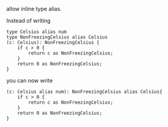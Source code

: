 allow inline type alias.

Instead of writing

```kanlang
type Celsius alias num
type NonFreezingCelsius alias Celsius
(c: Celsius): NonFreezingCelsius {
    if c > 0 {
        return c as NonFreezingCelsius;
    }
    return 0 as NonFreezingCelsius;
}
```

you can now write

```kanlang
(c: Celsius alias num): NonFreezingCelsius alias Celsius{
    if c > 0 {
        return c as NonFreezingCelsius;
    }
    return 0 as NonFreezingCelsius;
}
```
